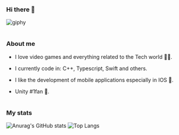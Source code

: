### Hi there 👋
![giphy](https://github.com/AxelUZ/AxelUZ/assets/58340818/d776b6f1-8ab0-44f1-b05d-877b84e14609)


#
### About me
* I love video games and everything related to the Tech world 🧑‍💻.

* I currently code in: C++, Typescript, Swift and others.

* I like the development of mobile applications especially in IOS 📱.

* Unity #1fan 👾.
#

### My stats
![Anurag's GitHub stats](https://github-readme-stats.vercel.app/api?username=AxelUZ&show_icons=true&theme=tokyonight)
![Top Langs](https://github-readme-stats.vercel.app/api/top-langs/?username=AxelUZ&layout=compact&theme=tokyonight)

